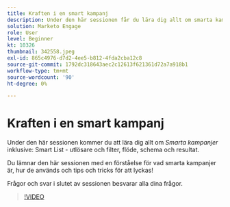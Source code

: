 ```yaml
---
title: Kraften i en smart kampanj
description: Under den här sessionen får du lära dig allt om smarta kampanjer, inklusive Smart List - triggers & Filters, Flow, Schedule and Results.
solution: Marketo Engage
role: User
level: Beginner
kt: 10326
thumbnail: 342558.jpeg
exl-id: 865c4976-d7d2-4ee5-b812-4fda2cba12c8
source-git-commit: 1792dc318643aec2c12613f621361d72a7a918b1
workflow-type: tm+mt
source-wordcount: '90'
ht-degree: 0%

---
```


# Kraften i en smart kampanj

Under den här sessionen kommer du att lära dig allt om *Smarta kampanjer* inklusive: Smart List - utlösare och filter, flöde, schema och resultat.

Du lämnar den här sessionen med en förståelse för vad smarta kampanjer är, hur de används och tips och tricks för att lyckas!

Frågor och svar i slutet av sessionen besvarar alla dina frågor.

>[!VIDEO](https://video.tv.adobe.com/v/342558/?quality=12&learn=on)
